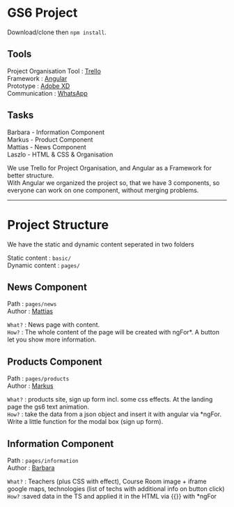 # GS6 Project
Download/clone then `npm install`.

## Tools

Project Organisation Tool : [Trello](https://www.trello.com)  
Framework : [Angular](https://angular.io/start)  
Prototype : [Adobe XD](https://www.adobe.com/hu/products/xd.html)  
Communication : [WhatsApp](https://whatsapp.com)  

## Tasks

Barbara - Information Component  
Markus - Product Component  
Mattias - News Component  
Laszlo - HTML & CSS & Organisation  

We use Trello for Project Organisation, and Angular as a Framework for better structure.  
With Angular we organized the project so, that we have 3 components, so everyone can work on one component, without merging problems.

---

# Project Structure

We have the static and dynamic content seperated in two folders

Static content : `basic/`  
Dynamic content : `pages/`

## News Component
Path : `pages/news`  
Author : [Mattias](https://github.com/mattias-r)  

`What?` : News page with content.  
`How?` : The whole content of the page will be created with ngFor*. A button let you show more information.

## Products Component
Path : `pages/products`  
Author : [Markus](https://github.com/MarkusGehmayer)  

`What?` : products site, sign up form incl. some css effects. At the landing page the gs6 text animation.  
`How?` : take the data from a json object and insert it with angular via *ngFor. Write a little function for the modal box (sign up form). 

## Information Component
Path : `pages/information`  
Author : [Barbara](https://github.com/barbaraani)  

`What?` : Teachers (plus CSS with effect), Course Room image + iframe google maps, technologies (list of techs with additional info on button click)  
`How?` :saved data in the TS and applied it in the HTML via {{}} with *ngFor
